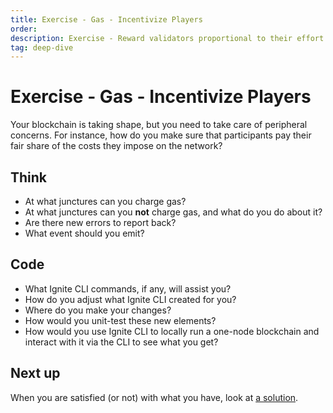 ```yaml
---
title: Exercise - Gas - Incentivize Players
order:
description: Exercise - Reward validators proportional to their effort
tag: deep-dive
---
```


# Exercise - Gas - Incentivize Players

Your blockchain is taking shape, but you need to take care of peripheral concerns. For instance, how do you make sure that participants pay their fair share of the costs they impose on the network?

## Think

* At what junctures can you charge gas?
* At what junctures can you **not** charge gas, and what do you do about it?
* Are there new errors to report back?
* What event should you emit?

## Code

* What Ignite CLI commands, if any, will assist you?
* How do you adjust what Ignite CLI created for you?
* Where do you make your changes?
* How would you unit-test these new elements?
* How would you use Ignite CLI to locally run a one-node blockchain and interact with it via the CLI to see what you get?

## Next up

When you are satisfied (or not) with what you have, look at [a solution](../3-my-own-chain/gas-meter.md).
